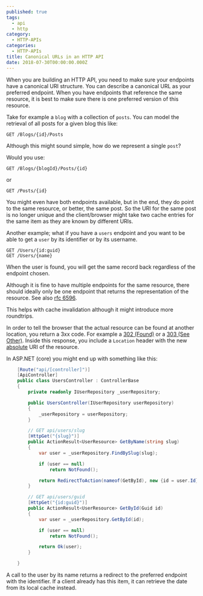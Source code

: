 ```yaml
---
published: true
tags:
  - api
  - http
category:
  - HTTP-APIs
categories:
  - HTTP-APIs
title: Canonical URLs in an HTTP API
date: 2018-07-30T00:00:00.000Z
---
```

When you are building an HTTP API, you need to make sure your endpoints have a canonical URI structure. You can describe a canonical URL as your preferred endpoint. When you have endpoints that reference the same resource, it is best to make sure there is one preferred version of this resource.

Take for example a `blog` with a collection of `posts`. You can model the retrieval of all posts for a given blog this like:

```HTTP
GET /Blogs/{id}/Posts
```

Although this might sound simple, how do we represent a single `post`?

Would you use:

```HTTP
GET /Blogs/{blogId}/Posts/{id}
```

or 

```HTTP
GET /Posts/{id}
```

You might even have both endpoints available, but in the end, they do point to the same resource, or better, the same post. So the URI for the same post is no longer unique and the client/browser might take two cache entries for the same item as they are known by different URIs.

Another example; what if you have a `users` endpoint and you want to be able to get a `user` by its identifier or by its username. 

```HTTP
GET /Users/{id:guid}
GET /Users/{name}
```

When the user is found, you will get the same record back regardless of the endpoint chosen. 

Although it is fine to have multiple endpoints for the same resource, there should ideally only be one endpoint that returns the representation of the resource. See also [rfc 6596](https://tools.ietf.org/html/rfc6596). 

This helps with cache invalidation although it might introduce more roundtrips.

In order to tell the browser that the actual resource can be found at another location, you return a 3xx code.  For example a [302 (Found)](https://httpstatuses.com/302) or a [303 (See Other)](https://httpstatuses.com/303). Inside this response, you include a `Location` header with the new [absolute](https://tools.ietf.org/html/rfc2616#section-14.30) URI of the resource. 

In ASP.NET (core) you might end up with something like this:

```csharp
    [Route("api/[controller]")]
    [ApiController]
    public class UsersController : ControllerBase
    {
        private readonly IUserRepository _userRepository;

        public UsersController(IUserRepository userRepository)
        {
            _userRepository = userRepository;
        }            

        // GET api/users/slug
        [HttpGet("{slug}")]
        public ActionResult<UserResource> GetByName(string slug)
        {
            var user = _userRepository.FindBySlug(slug);

            if (user == null)
                return NotFound();

            return RedirectToAction(nameof(GetById), new {id = user.Id});
        }

        // GET api/users/guid
        [HttpGet("{id:guid}")]
        public ActionResult<UserResource> GetById(Guid id)
        {
            var user = _userRepository.GetById(id);

            if (user == null)
                return NotFound();

            return Ok(user);
        }

    }
```

A call to the user by its name returns a redirect to the preferred endpoint with the identifier. If a client already has this item, it can retrieve the date from its local cache instead.


